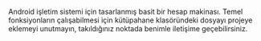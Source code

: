 Android işletim sistemi için tasarlanmış basit bir hesap makinası.
Temel fonksiyonların çalışabilmesi için kütüpahane klasöründeki
dosyayı projeye eklemeyi unutmayın, takıldığınız noktada benimle iletişime geçebilirsiniz.
